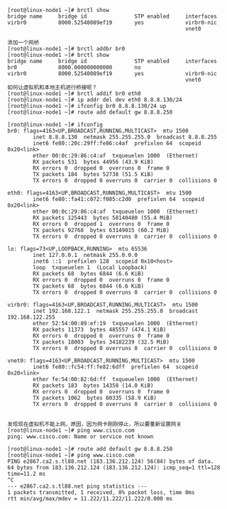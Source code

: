 	[root@linux-node1 ~]# brctl show
	bridge name     bridge id               STP enabled     interfaces
	virbr0          8000.52540089ef19       yes             virbr0-nic
	                                                        vnet0
	
	添加一个网桥
	[root@linux-node1 ~]# brctl addbr br0
	[root@linux-node1 ~]# brctl show
	bridge name     bridge id               STP enabled     interfaces
	br0             8000.000000000000       no
	virbr0          8000.52540089ef19       yes             virbr0-nic
	                                                        vnet0
	如何让虚拟机和本地主机进行桥接呢？
	[root@linux-node1 ~]# brctl addif br0 eth0
	[root@linux-node1 ~]# ip addr del dev eth0 8.8.8.130/24
	[root@linux-node1 ~]# ifconfig br0 8.8.8.130/24 up
	[root@linux-node1 ~]# route add default gw 8.8.8.250

	[root@linux-node1 ~]# ifconfig 
	br0: flags=4163<UP,BROADCAST,RUNNING,MULTICAST>  mtu 1500
	        inet 8.8.8.130  netmask 255.255.255.0  broadcast 8.8.8.255
	        inet6 fe80::20c:29ff:fe86:c4af  prefixlen 64  scopeid 0x20<link>
	        ether 00:0c:29:86:c4:af  txqueuelen 1000  (Ethernet)
	        RX packets 531  bytes 44956 (43.9 KiB)
	        RX errors 0  dropped 0  overruns 0  frame 0
	        TX packets 184  bytes 52738 (51.5 KiB)
	        TX errors 0  dropped 0 overruns 0  carrier 0  collisions 0

	eth0: flags=4163<UP,BROADCAST,RUNNING,MULTICAST>  mtu 1500
	        inet6 fe80::fa41:c072:f085:c2d0  prefixlen 64  scopeid 0x20<link>
	        ether 00:0c:29:86:c4:af  txqueuelen 1000  (Ethernet)
	        RX packets 125443  bytes 58140480 (55.4 MiB)
	        RX errors 0  dropped 1  overruns 0  frame 0
	        TX packets 92768  bytes 63149015 (60.2 MiB)
	        TX errors 0  dropped 0 overruns 0  carrier 0  collisions 0

	lo: flags=73<UP,LOOPBACK,RUNNING>  mtu 65536
	        inet 127.0.0.1  netmask 255.0.0.0
	        inet6 ::1  prefixlen 128  scopeid 0x10<host>
	        loop  txqueuelen 1  (Local Loopback)
	        RX packets 68  bytes 6844 (6.6 KiB)
	        RX errors 0  dropped 0  overruns 0  frame 0
	        TX packets 68  bytes 6844 (6.6 KiB)
	        TX errors 0  dropped 0 overruns 0  carrier 0  collisions 0

	virbr0: flags=4163<UP,BROADCAST,RUNNING,MULTICAST>  mtu 1500
	        inet 192.168.122.1  netmask 255.255.255.0  broadcast 192.168.122.255
	        ether 52:54:00:89:ef:19  txqueuelen 1000  (Ethernet)
	        RX packets 11373  bytes 485557 (474.1 KiB)
	        RX errors 0  dropped 0  overruns 0  frame 0
	        TX packets 18003  bytes 34182239 (32.5 MiB)
	        TX errors 0  dropped 0 overruns 0  carrier 0  collisions 0

	vnet0: flags=4163<UP,BROADCAST,RUNNING,MULTICAST>  mtu 1500
	        inet6 fe80::fc54:ff:fe82:6dff  prefixlen 64  scopeid 0x20<link>
	        ether fe:54:00:82:6d:ff  txqueuelen 1000  (Ethernet)
	        RX packets 183  bytes 14358 (14.0 KiB)
	        RX errors 0  dropped 0  overruns 0  frame 0
	        TX packets 1062  bytes 60335 (58.9 KiB)
	        TX errors 0  dropped 0 overruns 0  carrier 0  collisions 0
	
	
	发现现在虚拟机不能上网，原因，因为网卡刚刚停止，所以要重新设置网关
	[root@linux-node1 ~]# ping www.cisco.com 
	ping: www.cisco.com: Name or service not known

	[root@linux-node1 ~]# route add default gw 8.8.8.250
	[root@linux-node1 ~]# ping www.cisco.com 
	PING e2867.ca2.s.tl88.net (183.136.212.124) 56(84) bytes of data.
	64 bytes from 183.136.212.124 (183.136.212.124): icmp_seq=1 ttl=128 time=11.2 ms
	^C
	--- e2867.ca2.s.tl88.net ping statistics ---
	1 packets transmitted, 1 received, 0% packet loss, time 0ms
	rtt min/avg/max/mdev = 11.222/11.222/11.222/0.000 ms

